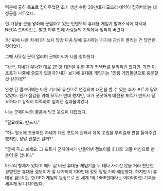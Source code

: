 덕분에 출하 목표로 잡아두었던 초기 생산 수량 30만대가 모조리 예약이 잡혀버리는 대성공을 거두었다. 

현 가정용 콘솔 왕좌에 군림하고 있는 민텐도의 휴대용 게임기 발매소식에 차세대 NEGA 드라이브는 발표 하루 만에 사람들의 기억에서 잊혀져 버렸다. 

1년 뒤에 나올 차세대기 보다 당장 다음 달에 출시하는 기기에 관심이 몰리는 건 당연한 것이었다.

그때 사무실 문이 열리며 군페이씨가 나를 찾아왔다.

"강군. 자네가 부탁한 대로 2인용 대전을 위한 추가 커넥터를 부착하긴 했다만, 과연 이 포트가 나중에 쓸모가 있을까? 내가 보기에 휴대용 게임기는 1인용 게임들만으로 충분할 것 같은데?"

완성 된 겜보이에는 다른 기기와 유선으로 연결하며 대전을 할 수 있는 추가 포트가 달려 있었다. 원가 절감을 위해 모두가 반대 했지만, 내가 꿋꿋하게 대전용 포트가 반드시 필요하다고 강력히 피력하여 얻어낸 결과물이었다.

나는 군페이씨의 물음에 빙긋 웃으며 대답했다.

"필요해요. 반드시."

"허~ 평소에 조용하던 자네가 대전 포트에 관해서 유독 고집을 부리길래 편을 들어주긴 했지만, 정말 괜찮은 걸까?"

"글쎄 두고 보세요. 그 포트가 군페이씨가 만들어낸 겜보이를 희대의 괴물 머신으로 만들어 줄 겁니다."

아무리 형제가 있다고 해도 값 비싼 휴대용 게임기를 두 대나 사주진 않을 거라 판단한 경영진은 휴대용 겜보이가 잘 나가봐야 100만대 정도 팔릴 거라 예상했다. 하지만 이 휴대용 겜보이는 한 RPG 게임의 등장으로 전 세계 1억 1869만대라는 어마어마한 기록을 세우게 될 녀석이었다.
